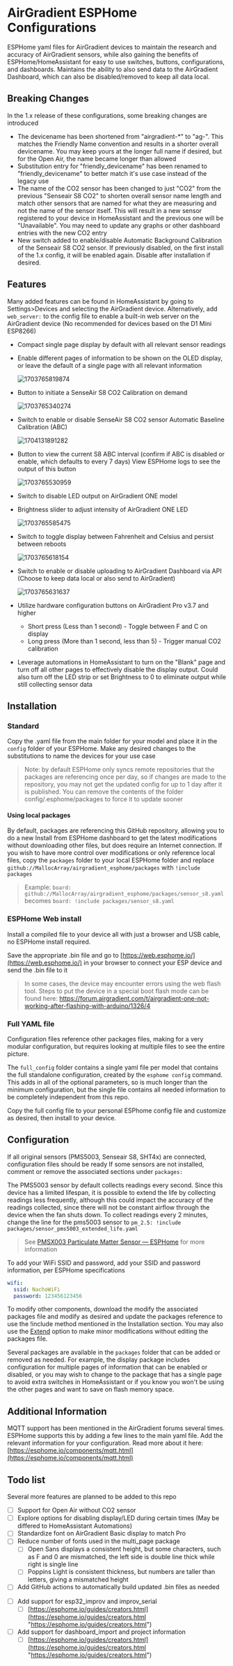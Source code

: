 # AirGradient ESPHome Configurations

ESPHome yaml files for AirGradient devices to maintain the research and accuracy of AirGradient sensors, while also gaining the benefits of ESPHome/HomeAssistant for easy to use switches, buttons, configurations, and dashboards.  Maintains the ability to also send data to the AirGradient Dashboard, which can also be disabled/removed to keep all data local.

## Breaking Changes

In the 1.x release of these configurations, some breaking changes are introduced

* The devicename has been shortened from "airgradient-*" to "ag-".  This matches the Friendly Name convention and results in a shorter overall devicename.  You may keep yours at the longer full name if desired, but for the Open Air, the name became longer than allowed
* Substitution entry for "friendly_devicename" has been renamed to "friendly_devicename" to better match it's use case instead of the legacy use
* The name of the CO2 sensor has been changed to just "CO2" from the previous "Senseair S8 CO2" to shorten overall sensor name length and match other sensors that are named for what they are measuring and not the name of the sensor itself.  This will result in a new sensor registered to your device in HomeAssistant and the previous one will be "Unavailable".  You may need to update any graphs or other dashboard entries with the new CO2 entry
* New switch added to enable/disable Automatic Background Calibration of the Senseair S8 CO2 sensor.  If previously disabled, on the first install of the 1.x config, it will be enabled again.  Disable after installation if desired.

## Features

Many added features can be found in HomeAssistant by going to Settings>Devices and selecting the AirGradient device.  Alternatively, add `web_server:` to the config file to enable a built-in web server on the AirGradient device (No recommended for devices based on the D1 Mini ESP8266)

- Compact single page display by default with all relevant sensor readings
- Enable different pages of information to be shown on the OLED display, or leave the default of a single page with all relevant information
  
  ![1703765819874](image/README/1703765819874.png)
- Button to initiate a SenseAir S8 CO2 Calibration on demand
  
  ![1703765340274](image/README/1703765340274.png)
- Switch to enable or disable SenseAir S8 CO2 sensor Automatic Baseline Calibration (ABC)
  
  ![1704131891282](image/README/1704131891282.png)
- Button to view the current S8 ABC interval (confirm if ABC is disabled or enable, which defaults to every 7 days) View ESPHome logs to see the output of this button
  
  ![1703765530959](image/README/1703765530959.png)
- Switch to disable LED output on AirGradient ONE model
- Brightness slider to adjust intensity of AirGradient ONE LED
  
  ![1703765585475](image/README/1703765585475.png)
- Switch to toggle display between Fahrenheit and Celsius and persist between reboots
  
  ![1703765618154](image/README/1703765618154.png)
- Switch to enable or disable uploading to AirGradient Dashboard via API (Choose to keep data local or also send to AirGradient)
  
  ![1703765631637](image/README/1703765631637.png)
- Utilize hardware configuration buttons on AirGradient Pro v3.7 and higher

  - Short press (Less than 1 second) - Toggle between F and C on display
  - Long press (More than 1 second, less than 5) - Trigger manual CO2 calibration
- Leverage automations in HomeAssistant to turn on the "Blank" page and turn off all other pages to effectively disable the display output.  Could also turn off the LED strip or set Brightness to 0 to eliminate output while still collecting sensor data

## Installation

### Standard

Copy the .yaml file from the main folder for your model and place it in the `config` folder of your ESPHome.  Make any desired changes to the substitutions to name the devices for your use case

>  Note: by default ESPHome only syncs remote repositories that the packages are referencing once per day, so if changes are made to the repository, you may not get the updated config for up to 1 day after it is published.  You can remove the contents of the folder config/.esphome/packages to force it to update sooner

#### Using local packages

By default, packages are referencing this GitHub repository, allowing you to do a new Install from ESPHome dashboard to get the latest modifications without downloading other files, but does require an Internet connection.  If you wish to have more control over modifications or only reference local files, copy the `packages` folder to your local ESPHome folder and replace `github://MallocArray/airgradient_esphome/packages` with `!include packages`

> Example: `board: github://MallocArray/airgradient_esphome/packages/sensor_s8.yaml` becomes `board: !include packages/sensor_s8.yaml`

### ESPHome Web install

Install a compiled file to your device all with just a browser and USB cable, no ESPHome install required.

Save the appropriate .bin file and go to [https://web.esphome.io/](https://web.esphome.io/) in your browser to connect your ESP device and send the .bin file to it

> In some cases, the device may encounter errors using the web flash tool.  Steps to put the device in a special boot flash mode can be found here:
> https://forum.airgradient.com/t/airgradient-one-not-working-after-flashing-with-arduino/1326/4

### Full YAML file

Configuration files reference other packages files, making for a very modular configuration, but requires looking at multiple files to see the entire picture.

The `full_config` folder contains a single yaml file per model that contains the full standalone configuration, created by the `esphome config` command.  This adds in all of the optional parameters, so is much longer than the minimum configuration, but the single file contains all needed information to be completely independent from this repo.

Copy the full config file to your personal ESPhome config file and customize as desired, then install to your device.

## Configuration

If all original sensors (PMS5003, Senseair S8, SHT4x) are connected, configuration files should be ready
If some sensors are not installed, comment or remove the associated sections under `packages:`

The PMS5003 sensor by default collects readings every second.  Since this device has a limited lifespan, it is possible to extend the life by collecting readings less frequently, although this could impact the accuracy of the readings collected, since there will not be constant airflow through the device when the fan shuts down.  To collect readings every 2 minutes, change the line for the pms5003 sensor to `pm_2.5: !include packages/sensor_pms5003_extended_life.yaml`

> See [PMSX003 Particulate Matter Sensor — ESPHome](https://esphome.io/components/sensor/pmsx003.html#sensor-longevity) for more information

To add your WiFi SSID and password, add your SSID and password information, per ESPHome specifications

```yaml
wifi:
  ssid: NachoWiFi
  password: 123456123456
```

To modify other components, download the modify the associated packages file and modify as desired and update the packages reference to use the !include method mentioned in the Installation section. You may also use the [Extend](https://esphome.io/guides/configuration-types.html#extend) option to make minor modifications without editing the packages file.

Several packages are available in the `packages` folder that can be added or removed as needed.  For example, the display package includes configuration for multiple pages of information that can be enabled or disabled, or you may wish to change to the package that has a single page to avoid extra switches in HomeAssistant or if you know you won't be using the other pages and want to save on flash memory space.

## Additional Information

MQTT support has been mentioned in the AirGradient forums several times.  ESPHome supports this by adding a few lines to the main yaml file. Add the relevant information for your configuration. Read more about it here:
[https://esphome.io/components/mqtt.html](https://esphome.io/components/mqtt.html)

## Todo list

Several more features are planned to be added to this repo

- [ ] Support for Open Air without CO2 sensor
- [ ] Explore options for disabling display/LED during certain times (May be differed to HomeAssistant Automations)
- [ ] Standardize font on AirGradient Basic display to match Pro
- [ ] Reduce number of fonts used in the multi_page package
  - [ ] Open Sans displays a consistent height, but some characters, such as F and 0 are mismatched, the left side is double line thick while right is single line
  - [ ] Poppins Light is consistent thickness, but numbers are taller than letters, giving a mismatched height
- [ ] Add GitHub actions to automatically build updated .bin files as needed

* [ ] Add support for esp32_improv and improv_serial
  * [ ] [https://esphome.io/guides/creators.html](https://esphome.io/guides/creators.html "https://esphome.io/guides/creators.html")
* [ ] Add support for dashboard_import and project information
  * [ ] [https://esphome.io/guides/creators.html](https://esphome.io/guides/creators.html "https://esphome.io/guides/creators.html")
